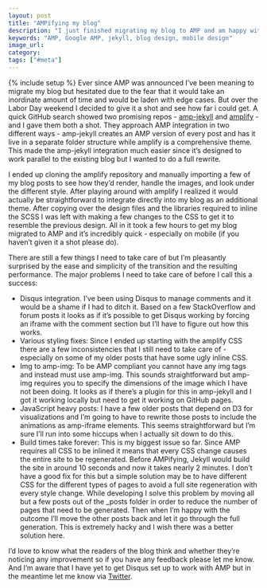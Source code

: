 ```yaml
---
layout: post
title: "AMPifying my blog"
description: "I just finished migrating my blog to AMP and am happy with the outcome. The site's snappier and feels much better on mobile."
keywords: "AMP, Google AMP, jekyll, blog design, mobile design"
image_url:
category:
tags: ["#meta"]
---
```

{% include setup %}
Ever since AMP was announced I’ve been meaning to migrate my blog but hesitated due to the fear that it would take an inordinate amount of time and would be laden with edge cases. But over the Labor Day weekend I decided to give it a shot and see how far i could get. A quick GitHub search showed two promising repos - [amp-jekyll](https://github.com/juusaw/amp-jekyll) and [amplify](https://github.com/ageitgey/amplify) - and I gave them both a shot. They approach AMP integration in two different ways - amp-jekyll creates an AMP version of every post and has it live in a separate folder structure while amplify is a comprehensive theme. This made the amp-jekyll integration much easier since it’s designed to work parallel to the existing blog but I wanted to do a full rewrite.

I ended up cloning the amplify repository and manually importing a few of my blog posts to see how they’d render, handle the images, and look under the different style. After playing around with amplify I realized it would actually be straightforward to integrate directly into my blog as an additional theme. After copying over the design files and the libraries required to inline the SCSS I was left with making a few changes to the CSS to get it to resemble the previous design. All in it took a few hours to get my blog migrated to AMP and it’s incredibly quick - especially on mobile (if you haven’t given it a shot please do).

There are still a few things I need to take care of but I’m pleasantly surprised by the ease and simplicity of the transition and the resulting performance. The major problems I need to take care of before I call this a success:

- Disqus integration. I’ve been using Disqus to manage comments and it would be a shame if I had to ditch it. Based on a few StackOverflow and forum posts it looks as if it’s possible to get Disqus working by forcing an iframe with the comment section but I’ll have to figure out how this works.
- Various styling fixes: Since I ended up starting with the amplify CSS there are a few inconsistencies that I still need to take care of - especially on some of my older posts that have some ugly inline CSS.
- Img to amp-img: To be AMP compliant you cannot have any img tags and instead must use amp-img. This sounds straightforward but amp-img requires you to specify the dimensions of the image which I have not been doing. It looks as if there’s a plugin for this in amp-jekyll and I got it working locally but need to get it working on GitHub pages.
- JavaScript heavy posts: I have a few older posts that depend on D3 for visualizations and I’m going to have to rewrite those posts to include the animations as amp-iframe elements. This seems straightforward but I’m sure I’ll run into some hiccups when I actually sit down to do this.
- Build times take forever: This is my biggest issue so far. Since AMP requires all CSS to be inlined it means that every CSS change causes the entire site to be regenerated. Before AMPifying, Jekyll would build the site in around 10 seconds and now it takes nearly 2 minutes. I don’t have a good fix for this but a simple solution may be to have different CSS for the different types of pages to avoid a full site regeneration with every style change. While developing I solve this problem by moving all but a few posts out of the _posts folder in order to reduce the number of pages that need to be generated. Then when I’m happy with the outcome I’ll move the other posts back and let it go through the full generation. This is extremely hacky and I wish there was a better solution here.

I’d love to know what the readers of the blog think and whether they’re noticing any improvement so if you have any feedback please let me know. And I’m aware that I have yet to get Disqus set up to work with AMP but in the meantime let me know via [Twitter](https://twitter.com/dangoldin).
